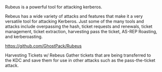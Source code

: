 Rubeus is a powerful tool for attacking kerberos.

Rebeus has a wide variety of attacks and features that make it a very versatile tool for attacking Kerberos. Just some of the many tools and attacks include overpassing the hash, ticket requests and renewals, ticket management, ticket extraction, harvesting pass the ticket, AS-REP Roasting, and kerberoasting. 

https://github.com/GhostPack/Rubeus

Harvesting Tickets w/ Rebeus
Gather tickets that are being transferred to the KDC and save them for use in other attacks such as the pass-the-ticket attack. 


